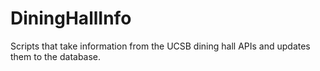 # DiningHallInfo
Scripts that take information from the UCSB dining hall APIs and updates them to the database.
